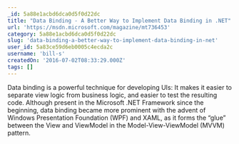 ```yaml
---
_id: 5a88e1acbd6dca0d5f0d22dc
title: "Data Binding - A Better Way to Implement Data Binding in .NET"
url: 'https://msdn.microsoft.com/magazine/mt736453'
category: 5a88e1acbd6dca0d5f0d22dc
slug: 'data-binding-a-better-way-to-implement-data-binding-in-net'
user_id: 5a83ce59d6eb0005c4ecda2c
username: 'bill-s'
createdOn: '2016-07-02T08:33:29.000Z'
tags: []
---
```


Data binding is a powerful technique for developing UIs: It makes it easier to separate view logic from business logic, and easier to test the resulting code. Although present in the Microsoft .NET Framework since the beginning, data binding became more prominent with the advent of Windows Presentation Foundation (WPF) and XAML, as it forms the “glue” between the View and ViewModel in the Model-View-ViewModel (MVVM) pattern.
